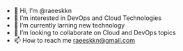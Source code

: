 - 👋 Hi, I’m @raeeskkn
- 👀 I’m interested in DevOps and Cloud Technologies
- 🌱 I’m currently larning new technology
- 💞️ I’m looking to collaborate on Cloud and DevOps topics
- 📫 How to reach me raeeskkn@gmail.com

<!---
raeeskkn/raeeskkn is a ✨ special ✨ repository because its `README.md` (this file) appears on your GitHub profile.
You can click the Preview link to take a look at your changes.
--->
